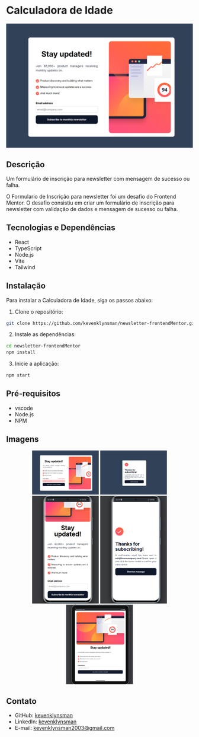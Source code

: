 # Calculadora de Idade

![Imagem](./public/images/Imagem01.png)

## Descrição

Um formulário de inscrição para newsletter com mensagem de sucesso ou falha.

O Formulario de Inscrição para newsletter foi um desafio do Frontend Mentor. O desafio consistiu em criar um formulário de inscrição para newsletter com validação de dados e mensagem de sucesso ou falha.


## Tecnologias e Dependências

- React
- TypeScript
- Node.js
- Vite
- Tailwind

## Instalação

Para instalar a Calculadora de Idade, siga os passos abaixo:

1. Clone o repositório:

```bash
git clone https://github.com/kevenklynsman/newsletter-frontendMentor.git
```

2. Instale as dependências:

```bash
cd newsletter-frontendMentor
npm install
```

3. Inicie a aplicação:

```bash
npm start
```     

## Pré-requisitos

- vscode
- Node.js
- NPM

## Imagens

<p align="center">
  <img src="./public/images/Imagem02.png" alt="Imagem 2" width="180"/>
  <img src="./public/images/Imagem03.png" alt="Imagem 3" width="180"/>
  <img src="./public/images/Imagem04.png" alt="Imagem 4" width="180"/>
  <img src="./public/images/Imagem05.png" alt="Imagem 5" width="180"/>
  <img src="./public/images/Imagem06.png" alt="Imagem 6" width="180"/>
</p>


## Contato 

- GitHub: [kevenklynsman](https://github.com/kevenklynsman)
- LinkedIn: [kevenklynsman](https://www.linkedin.com/in/kevenklynsman/)
- E-mail: [kevenklynsman2003@gmail.com](mailto:kevenklynsman2003@gmailcom)